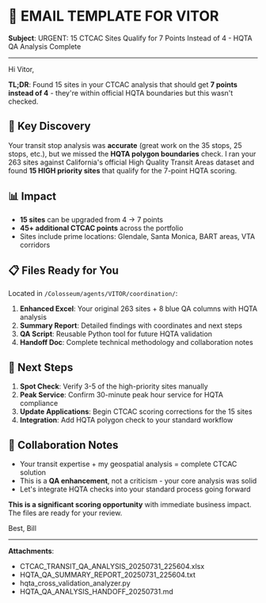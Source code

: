 # 📧 EMAIL TEMPLATE FOR VITOR

**Subject**: URGENT: 15 CTCAC Sites Qualify for 7 Points Instead of 4 - HQTA QA Analysis Complete

---

Hi Vitor,

**TL;DR**: Found 15 sites in your CTCAC analysis that should get **7 points instead of 4** - they're within official HQTA boundaries but this wasn't checked.

## 🎯 Key Discovery
Your transit stop analysis was **accurate** (great work on the 35 stops, 25 stops, etc.), but we missed the **HQTA polygon boundaries** check. I ran your 263 sites against California's official High Quality Transit Areas dataset and found **15 HIGH priority sites** that qualify for the 7-point HQTA scoring.

## 📊 Impact
- **15 sites** can be upgraded from 4 → 7 points  
- **45+ additional CTCAC points** across the portfolio
- Sites include prime locations: Glendale, Santa Monica, BART areas, VTA corridors

## 📋 Files Ready for You
Located in `/Colosseum/agents/VITOR/coordination/`:

1. **Enhanced Excel**: Your original 263 sites + 8 blue QA columns with HQTA analysis
2. **Summary Report**: Detailed findings with coordinates and next steps  
3. **QA Script**: Reusable Python tool for future HQTA validation
4. **Handoff Doc**: Complete technical methodology and collaboration notes

## 🚀 Next Steps
1. **Spot Check**: Verify 3-5 of the high-priority sites manually
2. **Peak Service**: Confirm 30-minute peak hour service for HQTA compliance
3. **Update Applications**: Begin CTCAC scoring corrections for the 15 sites
4. **Integration**: Add HQTA polygon check to your standard workflow

## 🤝 Collaboration Notes
- Your transit expertise + my geospatial analysis = complete CTCAC solution
- This is a **QA enhancement**, not a criticism - your core analysis was solid
- Let's integrate HQTA checks into your standard process going forward

**This is a significant scoring opportunity** with immediate business impact. The files are ready for your review.

Best,
Bill

---

**Attachments**: 
- CTCAC_TRANSIT_QA_ANALYSIS_20250731_225604.xlsx
- HQTA_QA_SUMMARY_REPORT_20250731_225604.txt  
- hqta_cross_validation_analyzer.py
- HQTA_QA_ANALYSIS_HANDOFF_20250731.md